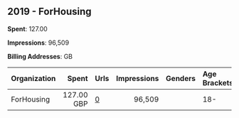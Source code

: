## 2019 - ForHousing 
**Spent**: 127.00

**Impressions**: 96,509

**Billing Addresses**: GB

|Organization|Spent|Urls|Impressions|Genders|Age Brackets|Country Codes|
|:---|---:|:---|---:|:---|:---|:---|
|ForHousing|127.00 GBP|[0](https://www.snap.com/political-ads/asset/eff9df3fd455d6ec26daeff23f42a03a3718d29e3eadfb6385a031462564f130?mediaType=mp4)|96,509||18-|united kingdom|
